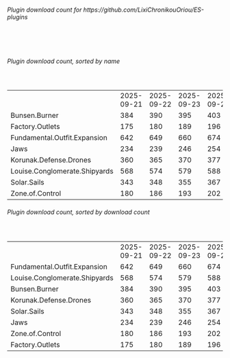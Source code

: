<h6>Plugin download count for https://github.com/LixiChronikouOriou/ES-plugins</h6><br>
<br>
<h6>Plugin download count, sorted by name</h6><sub><sup><br>
<table>
	<tr>
		<td></td>
		<td>2025-09-21</td>
		<td>2025-09-22</td>
		<td>2025-09-23</td>
		<td>2025-09-24</td>
		<td>2025-09-25</td>
		<td>2025-09-26</td>
		<td>2025-09-27</td>
		<td>today +</td>
	</tr>
	<tr>
		<td>Bunsen.Burner</td>
		<td>384</td>
		<td>390</td>
		<td>395</td>
		<td>403</td>
		<td>408</td>
		<td>416</td>
		<td>421</td>
		<td>+ 5</td>
	</tr>
	<tr>
		<td>Factory.Outlets</td>
		<td>175</td>
		<td>180</td>
		<td>189</td>
		<td>196</td>
		<td>203</td>
		<td>210</td>
		<td>215</td>
		<td>+ 5</td>
	</tr>
	<tr>
		<td>Fundamental.Outfit.Expansion</td>
		<td>642</td>
		<td>649</td>
		<td>660</td>
		<td>674</td>
		<td>679</td>
		<td>694</td>
		<td>699</td>
		<td>+ 5</td>
	</tr>
	<tr>
		<td>Jaws</td>
		<td>234</td>
		<td>239</td>
		<td>246</td>
		<td>254</td>
		<td>259</td>
		<td>265</td>
		<td>268</td>
		<td>+ 3</td>
	</tr>
	<tr>
		<td>Korunak.Defense.Drones</td>
		<td>360</td>
		<td>365</td>
		<td>370</td>
		<td>377</td>
		<td>381</td>
		<td>389</td>
		<td>392</td>
		<td>+ 3</td>
	</tr>
	<tr>
		<td>Louise.Conglomerate.Shipyards</td>
		<td>568</td>
		<td>574</td>
		<td>579</td>
		<td>588</td>
		<td>592</td>
		<td>605</td>
		<td>608</td>
		<td>+ 3</td>
	</tr>
	<tr>
		<td>Solar.Sails</td>
		<td>343</td>
		<td>348</td>
		<td>355</td>
		<td>367</td>
		<td>372</td>
		<td>382</td>
		<td>387</td>
		<td>+ 5</td>
	</tr>
	<tr>
		<td>Zone.of.Control</td>
		<td>180</td>
		<td>186</td>
		<td>193</td>
		<td>202</td>
		<td>206</td>
		<td>212</td>
		<td>215</td>
		<td>+ 3</td>
	</tr>
</table>
</sub></sup>
<h6>Plugin download count, sorted by download count</h6><sub><sup><br>
<table>
	<tr>
		<td></td>
		<td>2025-09-21</td>
		<td>2025-09-22</td>
		<td>2025-09-23</td>
		<td>2025-09-24</td>
		<td>2025-09-25</td>
		<td>2025-09-26</td>
		<td>2025-09-27</td>
		<td>today +</td>
	</tr>
	<tr>
		<td>Fundamental.Outfit.Expansion</td>
		<td>642</td>
		<td>649</td>
		<td>660</td>
		<td>674</td>
		<td>679</td>
		<td>694</td>
		<td>699</td>
		<td>+ 5</td>
	</tr>
	<tr>
		<td>Louise.Conglomerate.Shipyards</td>
		<td>568</td>
		<td>574</td>
		<td>579</td>
		<td>588</td>
		<td>592</td>
		<td>605</td>
		<td>608</td>
		<td>+ 3</td>
	</tr>
	<tr>
		<td>Bunsen.Burner</td>
		<td>384</td>
		<td>390</td>
		<td>395</td>
		<td>403</td>
		<td>408</td>
		<td>416</td>
		<td>421</td>
		<td>+ 5</td>
	</tr>
	<tr>
		<td>Korunak.Defense.Drones</td>
		<td>360</td>
		<td>365</td>
		<td>370</td>
		<td>377</td>
		<td>381</td>
		<td>389</td>
		<td>392</td>
		<td>+ 3</td>
	</tr>
	<tr>
		<td>Solar.Sails</td>
		<td>343</td>
		<td>348</td>
		<td>355</td>
		<td>367</td>
		<td>372</td>
		<td>382</td>
		<td>387</td>
		<td>+ 5</td>
	</tr>
	<tr>
		<td>Jaws</td>
		<td>234</td>
		<td>239</td>
		<td>246</td>
		<td>254</td>
		<td>259</td>
		<td>265</td>
		<td>268</td>
		<td>+ 3</td>
	</tr>
	<tr>
		<td>Zone.of.Control</td>
		<td>180</td>
		<td>186</td>
		<td>193</td>
		<td>202</td>
		<td>206</td>
		<td>212</td>
		<td>215</td>
		<td>+ 3</td>
	</tr>
	<tr>
		<td>Factory.Outlets</td>
		<td>175</td>
		<td>180</td>
		<td>189</td>
		<td>196</td>
		<td>203</td>
		<td>210</td>
		<td>215</td>
		<td>+ 5</td>
	</tr>
</table>
</sub></sup>
